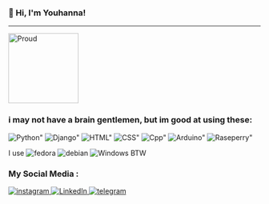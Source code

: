 
<!--
**youh6nna/youh6nna** is a ✨ _special_ ✨ repository because its `README.md` (this file) appears on your GitHub profile.

Here are some ideas to get you started:

- 🔭 I’m currently working on ...
- 🌱 I’m currently learning ...
- 👯 I’m looking to collaborate on ...
- 🤔 I’m looking for help with ...
- 💬 Ask me about ...
- 📫 How to reach me: ...
- 😄 Pronouns: ...
- ⚡ Fun fact: ...
  <img alt="Javascript" src="https://img.shields.io/badge/-javascript-f7df1c?style=flat-square&logo=javascript&logoColor=black" /> 
  <img alt="Bootstrap" src="https://img.shields.io/badge/-bootstrap-7953b3?style=flat-square&logo=javascript&logoColor=white" />
  <img alt="TypeScript" src="https://img.shields.io/badge/-TypeScript-007ACC?style=flat-square&logo=typescript&logoColor=white" />
  <img alt="React" src="https://img.shields.io/badge/-React-45b8d8?style=flat-square&logo=react&logoColor=white" />
  <img alt="angular" src="https://img.shields.io/badge/-Angular-DD0031?style=flat-square&logo=angular&logoColor=white" />
  <img alt="Jest" src="https://img.shields.io/badge/-jest-be3d19?style=flat-square&logo=jest&logoColor=white" />
 <img alt="Adobe XD" src="https://img.shields.io/badge/-Adobe%20XD-ff62f6?style=flat-square&logo=Adobe%20XD&logoColor=white" />
  <img alt="Nodejs" src="https://img.shields.io/badge/-Nodejs-43853d?style=flat-square&logo=Node.js&logoColor=white" />
  <img alt="Webpack" src="https://img.shields.io/badge/-Webpack-8DD6F9?style=flat-square&logo=webpack&logoColor=white" />
  <img alt="Google Cloud Platform" src="https://img.shields.io/badge/-Google_Cloud_Platform-1a73e8?style=flat-square&logo=google-cloud&logoColor=white" />
  <img alt="Insomnia" src="https://img.shields.io/badge/-Insomnia-5849BE?style=flat-square&logo=insomnia&logoColor=white" />
  <img alt="Apollo" src="https://img.shields.io/badge/-Apollo%20GraphQL-311C87?style=flat-square&logo=apollo-graphql&logoColor=white" />
  <img alt="redux" src="https://img.shields.io/badge/-Redux-764ABC?style=flat-square&logo=redux&logoColor=white" />
  <img alt="GraphQL" src="https://img.shields.io/badge/-GraphQL-E10098?style=flat-square&logo=graphql&logoColor=white" />
  <img alt="Sass" src="https://img.shields.io/badge/-Sass-CC6699?style=flat-square&logo=sass&logoColor=white" />
  <img alt="Styled Components" src="https://img.shields.io/badge/-Styled_Components-db7092?style=flat-square&logo=styled-components&logoColor=white" />
  <img alt="NestJs" src="https://img.shields.io/badge/-NestJs-ea2845?style=flat-square&logo=nestjs&logoColor=white" />
  <img alt="npm" src="https://img.shields.io/badge/-NPM-CB3837?style=flat-square&logo=npm&logoColor=white" />
  <img alt="d3js" src="https://img.shields.io/badge/-D3.js-F9A03C?style=flat-square&logo=d3.js&logoColor=white" />
  <img alt="Prettier" src="https://img.shields.io/badge/-Prettier-F7B93E?style=flat-square&logo=prettier&logoColor=white" />
  <img alt="MongoDB" src="https://img.shields.io/badge/-MongoDB-13aa52?style=flat-square&logo=mongodb&logoColor=white" />
   <img alt="Docker" src="https://img.shields.io/badge/-Docker-46a2f1?style=flat-square&logo=docker&logoColor=white" />
  <img alt="github actions" src="https://img.shields.io/badge/-Github_Actions-2088FF?style=flat-square&logo=github-actions&logoColor=white" />
</p>

-->
### 👋 Hi, I'm Youhanna!
---
<!--
![](https://komarev.com/ghpvc/?username=cycosad&color=fb4362)
-->
<img alt="Proud" src="https://y.yarn.co/da358bd0-d32b-479d-ab7b-c409ce6fe1cd_screenshot.jpg" height="140px"/>
<h3>i may not have a brain gentlemen, but im good at using these: 
  <!--
<img alt="Proud" src="https://em-content.zobj.net/content/2020/07/27/proud.png" width="40px" height="40px"/>
  -->

</h3>
<p>
  <img alt=Python" src="https://img.shields.io/badge/python-3670A0?style=for-the-badge&logo=python&logoColor=ffdd54"/>
  <img alt=Django" src="https://img.shields.io/badge/django-%23092E20.svg?style=for-the-badge&logo=django&logoColor=white"/>
  <img alt=HTML" src="https://img.shields.io/badge/html5-%23E34F26.svg?style=for-the-badge&logo=html5&logoColor=white">
  <img alt=CSS" src="https://img.shields.io/badge/css3-%231572B6.svg?style=for-the-badge&logo=css3&logoColor=white"/>
  <img alt=Cpp" src="https://img.shields.io/badge/c++-%2300599C.svg?style=for-the-badge&logo=c%2B%2B&logoColor=white"/>
  <img alt=Arduino" src="https://img.shields.io/badge/Arduino-00979D?style=for-the-badge&logo=Arduino&logoColor=white"/>
  <img alt=Raseperry" src="https://img.shields.io/badge/Raspberry%20Pi-A22846?style=for-the-badge&logo=Raspberry%20Pi&logoColor=white"/>
</p>
<p>
<span>I use</span>
<img alt="fedora" src="https://img.shields.io/badge/Fedora-294172?style=for-the-badge&logo=fedora&logoColor=white"/>
<img alt="debian" src="https://img.shields.io/badge/Debian-D70A53?style=for-the-badge&logo=debian&logoColor=white">
<img alt="Windows" src="https://img.shields.io/badge/Windows-0078D6?style=for-the-badge&logo=windows&logoColor=white"/>
<span>BTW</span>
</p>
<p>
  <h3>My Social Media : </h3>

<a href="https://instagram.com/youh6nna">
<img alt="instagram" src="https://img.shields.io/badge/Instagram-%23E4405F.svg?style=for-the-badge&logo=Instagram&logoColor=white"/>
</a>

<a href="https://linkedin.com/youh6nna">
<img alt="LinkedIn" src="https://img.shields.io/badge/linkedin-%230077B5.svg?style=for-the-badge&logo=linkedin&logoColor=white"/>
</a>

<a href="https://t.me/youh6nna">
<img alt="telegram" src="https://img.shields.io/badge/Telegram-2CA5E0?style=for-the-badge&logo=telegram&logoColor=white"/>
</a>
</p>
